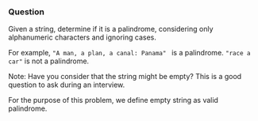 ### Question

Given a string, determine if it is a palindrome, considering only alphanumeric characters and ignoring cases.

For example,
`"A man, a plan, a canal: Panama" ` is a palindrome.
`"race a car"` is not a palindrome.

Note:
Have you consider that the string might be empty? This is a good question to ask during an interview.

For the purpose of this problem, we define empty string as valid palindrome.
